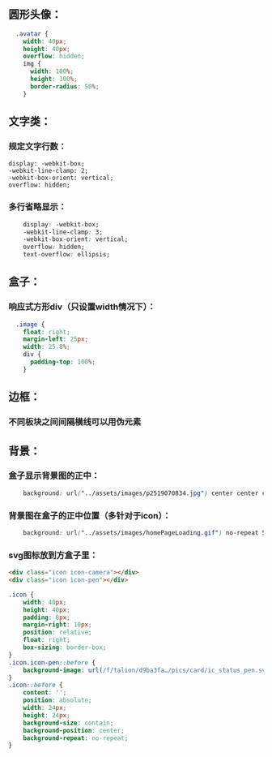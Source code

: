 ## 圆形头像：
```css
  .avatar {
    width: 40px;
    height: 40px;
    overflow: hidden;
    img {
      width: 100%;
      height: 100%;
      border-radius: 50%;
    }
```


## 文字类：
### 规定文字行数：
    display: -webkit-box;
    -webkit-line-clamp: 2;
    -webkit-box-orient: vertical;
    overflow: hidden;

### 多行省略显示：
```css
    display: -webkit-box;
    -webkit-line-clamp: 3;
    -webkit-box-orient: vertical;
    overflow: hidden;
    text-overflow: ellipsis;
```

## 盒子：
### 响应式方形div（只设置width情况下）：
```css
  .image {
    float: right;
    margin-left: 25px;
    width: 25.8%;
    div {
      padding-top: 100%;
    }
```


## 边框：
### 不同板块之间间隔横线可以用伪元素


## 背景：
### 盒子显示背景图的正中：
```css
    background: url("../assets/images/p2519070834.jpg") center center cover no-repeat;
```

### 背景图在盒子的正中位置（多针对于icon）：
```css
    background: url("../assets/images/homePageLoading.gif") no-repeat 50% 50%;
```

### svg图标放到方盒子里：

```html
<div class="icon icon-camera"></div>
<div class="icon icon-pen"></div>
```
```css
.icon {
    width: 40px;
    height: 40px;
    padding: 8px;
    margin-right: 10px;
    position: relative;
    float: right;
    box-sizing: border-box;
}
.icon.icon-pen::before {
    background-image: url(/f/talion/d9ba3fa…/pics/card/ic_status_pen.svg);
}
.icon::before {
    content: '';
    position: absolute;
    width: 24px;
    height: 24px;
    background-size: contain;
    background-position: center;
    background-repeat: no-repeat;
}
```

